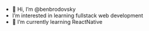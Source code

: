 - 👋 Hi, I’m @benbrodovsky
- I’m interested in learning fullstack web development  
- 🌱 I’m currently learning ReactNative

<!---
benbrodovsky/benbrodovsky is a ✨ special ✨ repository because its `README.md` (this file) appears on your GitHub profile.
You can click the Preview link to take a look at your changes.
--->
